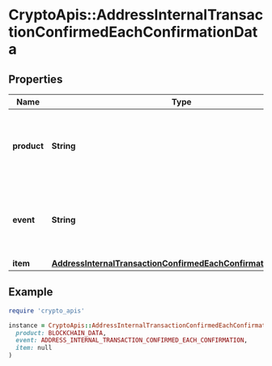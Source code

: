# CryptoApis::AddressInternalTransactionConfirmedEachConfirmationData

## Properties

| Name | Type | Description | Notes |
| ---- | ---- | ----------- | ----- |
| **product** | **String** | Represents the Crypto APIs 2.0 product which sends the callback. |  |
| **event** | **String** | Defines the specific event, for which a callback subscription is set. |  |
| **item** | [**AddressInternalTransactionConfirmedEachConfirmationDataItem**](AddressInternalTransactionConfirmedEachConfirmationDataItem.md) |  |  |

## Example

```ruby
require 'crypto_apis'

instance = CryptoApis::AddressInternalTransactionConfirmedEachConfirmationData.new(
  product: BLOCKCHAIN_DATA,
  event: ADDRESS_INTERNAL_TRANSACTION_CONFIRMED_EACH_CONFIRMATION,
  item: null
)
```

